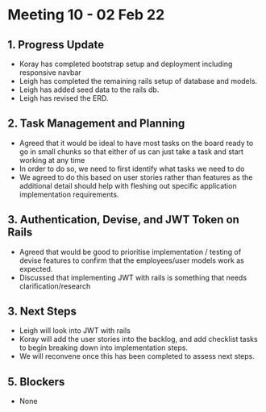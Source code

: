 # Meeting 10 - 02 Feb 22

## 1. Progress Update

- Koray has completed bootstrap setup and deployment including responsive navbar
- Leigh has completed the remaining rails setup of database and models.
- Leigh has added seed data to the rails db.
- Leigh has revised the ERD.

## 2. Task Management and Planning

- Agreed that it would be ideal to have most tasks on the board ready to go in small chunks so that either of us can just take a task and start working at any time
- In order to do so, we need to first identify what tasks we need to do
- We agreed to do this based on user stories rather than features as the additional detail should help with fleshing out specific application implementation requirements.

## 3. Authentication, Devise, and JWT Token on Rails

- Agreed that would be good to prioritise implementation / testing of devise features to confirm that the employees/user models work as expected.
- Discussed that implementing JWT with rails is something that needs clarification/research

## 3. Next Steps

- Leigh will look into JWT with rails
- Koray will add the user stories into the backlog, and add checklist tasks to begin breaking down into implementation steps.
- We will reconvene once this has been completed to assess next steps.

## 5. Blockers

- None
